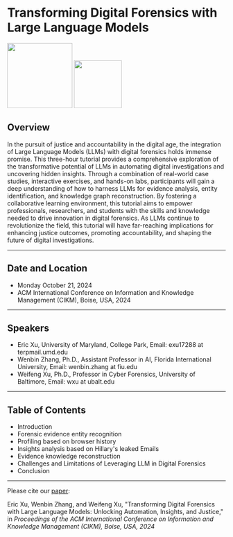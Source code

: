 # Transforming Digital Forensics with Large Language Models

<img src="https://upload.wikimedia.org/wikipedia/commons/3/3c/BJA_Logo.png" width="150"> <img src="https://www.nsf.gov/news/mmg/media/images/bitmaplogo_nolayers_f_e50fcd0b-607b-4271-a808-914d9c2f65dc.png" width="110">

## Overview

In the pursuit of justice and accountability in the digital age, the integration of Large Language Models (LLMs) with digital forensics holds immense promise. This three-hour tutorial provides a comprehensive exploration of the transformative potential of LLMs in automating digital investigations and uncovering hidden insights. Through a combination of real-world case studies, interactive exercises, and hands-on labs, participants will gain a deep understanding of how to harness LLMs for evidence analysis, entity identification, and knowledge graph reconstruction. By fostering a collaborative learning environment, this tutorial aims to empower professionals, researchers, and students with the skills and knowledge needed to drive innovation in digital forensics. As LLMs continue to revolutionize the field, this tutorial will have far-reaching implications for enhancing justice outcomes, promoting accountability, and shaping the future of digital investigations.

---

## Date and Location

- Monday October 21, 2024
- ACM International Conference on Information and Knowledge Management (CIKM), Boise, USA, 2024

---

## Speakers

- Eric Xu, University of Maryland, College Park, Email: exu17288 at terpmail.umd.edu
- Wenbin Zhang, Ph.D., Assistant Professor in AI, Florida International University, Email: wenbin.zhang at fiu.edu
- Weifeng Xu, Ph.D., Professor in Cyber Forensics, University of Baltimore, Email: wxu at ubalt.edu

---

## Table of Contents

- Introduction
- Forensic evidence entity recognition
- Profiling based on browser history
- Insights analysis based on Hillary's leaked Emails
- Evidence knowledge reconstruction
- Challenges and Limitations of Leveraging LLM in Digital Forensics
- Conclusion

---

Please cite our [paper](/papers/cikm2024.pdf):

Eric Xu, Wenbin Zhang, and Weifeng Xu, "Transforming Digital Forensics with Large Language Models: Unlocking Automation, Insights, and Justice," in <em>Proceedings of the ACM International Conference on Information and Knowledge Management (CIKM), Boise, USA, 2024</em>
